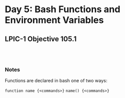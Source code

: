 # Day 5: Bash Functions and Environment Variables

## LPIC-1 Objective 105.1
<br></br>

### Notes

Functions are declared in bash one of two ways:

`function name {<commands>}`
`name() {<commands>}`

